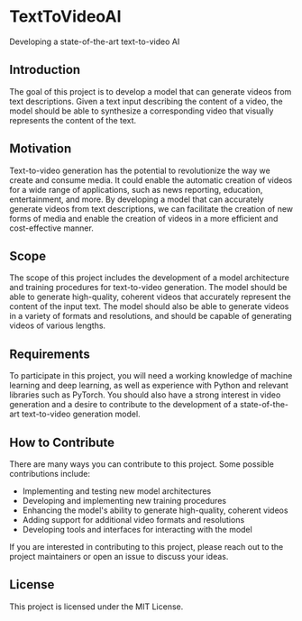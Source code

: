 # TextToVideoAI
Developing a state-of-the-art text-to-video AI

## Introduction
The goal of this project is to develop a model that can generate videos from text descriptions. Given a text input describing the content of a video, the model should be able to synthesize a corresponding video that visually represents the content of the text.

## Motivation
Text-to-video generation has the potential to revolutionize the way we create and consume media. It could enable the automatic creation of videos for a wide range of applications, such as news reporting, education, entertainment, and more. By developing a model that can accurately generate videos from text descriptions, we can facilitate the creation of new forms of media and enable the creation of videos in a more efficient and cost-effective manner.

## Scope
The scope of this project includes the development of a model architecture and training procedures for text-to-video generation. The model should be able to generate high-quality, coherent videos that accurately represent the content of the input text. The model should also be able to generate videos in a variety of formats and resolutions, and should be capable of generating videos of various lengths.

## Requirements
To participate in this project, you will need a working knowledge of machine learning and deep learning, as well as experience with Python and relevant libraries such as PyTorch. You should also have a strong interest in video generation and a desire to contribute to the development of a state-of-the-art text-to-video generation model.

## How to Contribute
There are many ways you can contribute to this project. Some possible contributions include:
- Implementing and testing new model architectures 
- Developing and implementing new training procedures 
- Enhancing the model's ability to generate high-quality, coherent videos 
- Adding support for additional video formats and resolutions 
- Developing tools and interfaces for interacting with the model 

If you are interested in contributing to this project, please reach out to the project maintainers or open an issue to discuss your ideas.

## License
This project is licensed under the MIT License.

